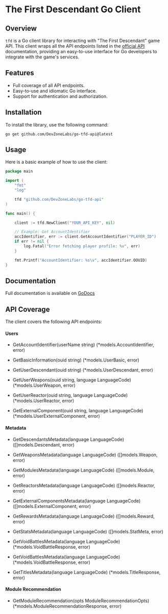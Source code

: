 # The First Descendant Go Client

## Overview

`tfd` is a Go client library for interacting with "The First Descendant" game API. This client wraps all the API endpoints listed in the [official API](https://openapi.nexon.com/game/tfd/?id=21) documentation, providing an easy-to-use interface for Go developers to integrate with the game's services.

## Features

- Full coverage of all API endpoints.
- Easy-to-use and idiomatic Go interface.
- Support for authentication and authorization.

## Installation

To install the library, use the following command:

```shell
go get github.com/DevZoneLabs/go-tfd-api@latest
```

## Usage

Here is a basic example of how to use the client:

```go
package main

import (
    "fmt"
    "log"

    tfd "github.com/DevZoneLabs/go-tfd-api"
)

func main() {

    client := tfd.NewClient("YOUR_API_KEY", nil)

    // Example: Get AccountIdentifier
    accIdentifier, err := client.GetAccountIdentifier("PLAYER_ID")
    if err != nil {
        log.Fatal("Error fetching player profile: %v", err)
    }

    fmt.Printf("AccountIdentifier: %s\v", accIdentifier.OOUID)
}
```

## Documentation

Full documentation is available on [GoDocs](TODO)

## API Coverage

The client covers the following API endpoints:

#### Users

- GetAccountIdentifier(userName string) (\*models.AccountIdentifier, error)

- GetBasicInformation(ouid string) (\*models.UserBasic, error)

- GetUserDescendant(ouid string) (\*models.UserDescendant, error)

- GetUserWeapons(ouid string, language LanguageCode) (\*models.UserWeapon, error)

- GetUserReactor(ouid string, language LanguageCode) (\*models.UserReactor, error)

- GetExternalComponent(ouid string, language LanguageCode) (\*models.UserExternalComponent, error)

#### Metadata

- GetDescendantsMetadata(language LanguageCode) ([]models.Descendant, error)

- GetWeaponsMetadata(language LanguageCode) ([]models.Weapon, error)

- GetModulesMetadata(language LanguageCode) ([]models.Module, error)

- GetReactorsMetadata(language LanguageCode) ([]models.Reactor, error)

- GetExternalComponentsMetadata(language LanguageCode) ([]models.ExternalComponent, error)

- GetRewardsMetadata(language LanguageCode) ([]models.Reward, error)

- GetStatsMetadata(language LanguageCode) ([]models.StatMeta, error)

- GetVoidBattlesMetadata(language LanguageCode) (\*models.VoidBattleResponse, error)

- GetVoidBattlesMetadata(language LanguageCode) (\*models.VoidBattleResponse, error)

- GetTitlesMetadata(language LanguageCode) (\*models.TitleResponse, error)

#### Module Recommendation

- GetModuleRecommendation(opts ModuleRecommendationOpts) (\*models.ModuleRecommendationResponse, error)
